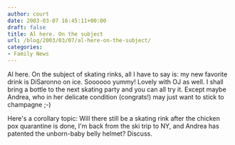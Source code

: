 ```yaml
---
author: court
date: 2003-03-07 16:45:11+00:00
draft: false
title: Al here. On the subject
url: /blog/2003/03/07/al-here-on-the-subject/
categories:
- Family News
---
```


Al here. On the subject of skating rinks, all I have to say is: my new favorite drink is DiSaronno on ice. Soooooo yummy!  Lovely with OJ as well. I shall bring a bottle to the next skating party and you can all try it. Except maybe Andrea, who in her delicate condition (congrats!) may just want to stick to champagne ;-)

Here's a corollary topic: Will there still be a skating rink after the chicken pox quarantine is done, I'm back from the ski trip to NY, and Andrea has patented the unborn-baby belly helmet? Discuss.
